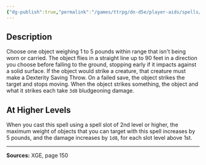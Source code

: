 ```yaml
---
{"dg-publish":true,"permalink":"/games/ttrpg/dn-d5e/player-aids/spells/level-1/catapult/","tags":["ttrpg/dnd/5e","somatic","spell"],"noteIcon":""}
---
```



## Description
Choose one object weighing 1 to 5 pounds within range that isn't being worn or carried.
The object flies in a straight line up to 90 feet in a direction you choose before falling to the ground, stopping early if it impacts against a solid surface.
If the object would strike a creature, that creature must make a Dexterity Saving Throw.
On a failed save, the object strikes the target and stops moving.
When the object strikes something, the object and what it strikes each take `3d8` bludgeoning damage.

## At Higher Levels
When you cast this spell using a spell slot of 2nd level or higher, the maximum weight of objects that you can target with this spell increases by 5 pounds, and the damage increases by `1d8`, for each slot level above 1st.

---

**Sources:** XGE, page 150
